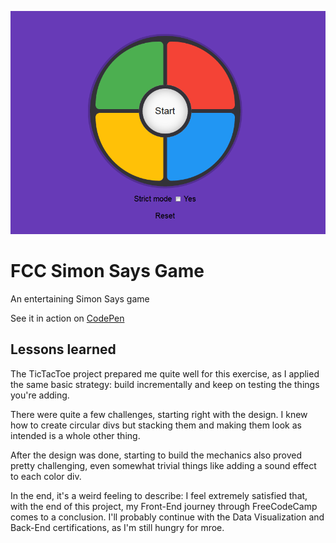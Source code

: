 ![Simon](simon.png)
# FCC Simon Says Game
An entertaining Simon Says game

See it in action on [CodePen](https://codepen.io/andreydobra/pen/gRyyXN)

## Lessons learned

The TicTacToe project prepared me quite well for this exercise, as I applied the same basic strategy: build incrementally and keep on testing the things you're adding.

There were quite a few challenges, starting right with the design. I knew how to create circular divs but stacking them and making them look as intended is a whole other thing.

After the design was done, starting to build the mechanics also proved pretty challenging, even somewhat trivial things like adding a sound effect to each color div.

In the end, it's a weird feeling to describe: I feel extremely satisfied that, with the end of this project, my Front-End journey through FreeCodeCamp comes to a conclusion. I'll probably continue with the Data Visualization and Back-End certifications, as I'm still hungry for mroe.